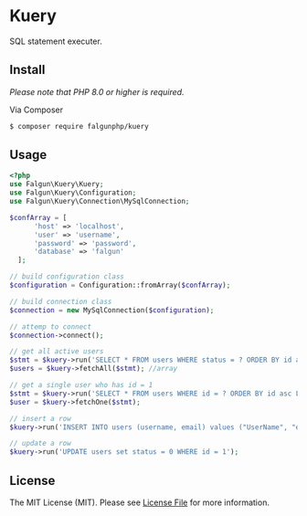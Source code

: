 # Kuery

SQL statement executer.

## Install
 *Please note that PHP 8.0 or higher is required.*

Via Composer

``` bash
$ composer require falgunphp/kuery
```

## Usage
```php
<?php
use Falgun\Kuery\Kuery;
use Falgun\Kuery\Configuration;
use Falgun\Kuery\Connection\MySqlConnection;

$confArray = [
      'host' => 'localhost',
      'user' => 'username',
      'password' => 'password',
      'database' => 'falgun'
  ];

// build configuration class
$configuration = Configuration::fromArray($confArray);

// build connection class
$connection = new MySqlConnection($configuration);

// attemp to connect
$connection->connect();

// get all active users
$stmt = $kuery->run('SELECT * FROM users WHERE status = ? ORDER BY id asc', [1], 'i');
$users = $kuery->fetchAll($stmt); //array

// get a single user who has id = 1
$stmt = $kuery->run('SELECT * FROM users WHERE id = ? ORDER BY id asc LIMIT 1', [1], 'i');
$user = $kuery->fetchOne($stmt);

// insert a row
$kuery->run('INSERT INTO users (username, email) values ("UserName", "email@site.com")');

// update a row
$kuery->run('UPDATE users set status = 0 WHERE id = 1');
```

## License

The MIT License (MIT). Please see [License File](LICENSE.md) for more information.
